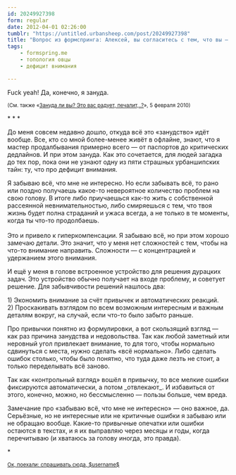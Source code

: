 ```yaml
---
id: 20249927398
form: regular
date: 2012-04-01 02:26:00
tumblr: "https://untitled.urbansheep.com/post/20249927398"
title: "Вопрос из формспринга: Алексей, вы согласитесь с тем, что вы — зануда? Имеется в виду черта характера, а не интенция оскорбить."
tags:
    - formspring.me
    - топология овцы
    - дефицит внимания

---
```


<p class="formspringmeAnswer">Fuck yeah! Да, конечно, я зануда.</p>

<p><small>(См. также «<a href="http://untitled.urbansheep.ru/post/372709800">Зануда ли вы? Это вас радует, печалит,..?</a>», 5 февраля 2010)</small></p>

<p>* * *</p>

<p>До меня совсем недавно дошло, откуда всё это «занудство» идёт вообще. Все, кто со мной более-менее живёт в офлайне, знают, что я мастер продалбывания примерно всего — от паспортов до критических дедлайнов. И при этом зануда. Как это сочетается, для людей загадка до тех пор, пока они не узнают одну из пяти страшных урбаншипских тайн: ту, что про дефицит внимания.</p>

<!-- more -->

<p>Я забываю всё, что мне не интересно. Но если забывать всё, то рано или поздно получаешь какое-то невероятное количество проблем на свою голову. В итоге либо приучаешься как-то жить с собственной рассеянной невнимательностью, либо смиряешься с тем, что твоя жизнь будет полна страданий и ужаса всегда, а не только в те моменты, когда ты что-то продолбаешь.<br/><br/>
Это и привело к гиперкомпенсации. Я забываю всё, но при этом хорошо замечаю детали. Это значит, что у меня нет сложностей с тем, чтобы на что-то внимание направить. Сложности — с концентрацией и удержанием этого внимания.</p>

<p>И ещё у меня в голове встроенное устройство для решения дурацких задач. Это устройство обычно получает на входе проблему, и советует решение. Для забывчивости решений нашлось два:</p>

<p>1) Экономить внимание за счёт привычек и автоматических реакций.<br/>
2) Проскакивать взглядом по всем возможным интересным и важным деталям вокруг, на случай, если что-то было забыто раньше.</p>

<p>Про привычки понятно из формулировки, а вот скользящий взгляд — как раз причина занудства и недовольства. Так как любой заметный или неровный угол привлекает внимание, то для того, чтобы нормально сдвинуться с места, нужно сделать «всё нормально». Либо сделать ошибок столько, чтобы было понятно, что туда даже лезть не стоит, а только переделывать всё заново.</p>

<p>Так как «контрольный взгляд» вошёл в привычку, то все мелкие ошибки фиксируются автоматически, а потом _отвлекают_. И избавиться от этого, конечно, можно, но бессмысленно — пользы больше, чем вреда.</p>

<p>Замечание про «забываю всё, что мне не интересно» — оно важное, да. Серьёзные, но не интересные или не критичные ошибки я забываю или не обращаю вообще. Какие-то привычные опечатки или ошибки остаются в текстах, и я их выправляю через месяцы и годы, когда перечитываю (и хватаюсь за голову иногда, это правда).</p>

<p>*</p>

<p class="formspringmeFooter">
    <small><a href="http://www.formspring.me/urbansheep?utm_medium=social&amp;utm_source=tumblr&amp;utm_campaign=shareanswer">Ок, поехали: спрашивать сюда, $username$</a></small>
</p>

